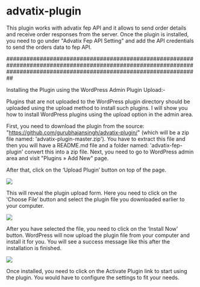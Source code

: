 # advatix-plugin
This plugin works with advatix fep API and it allows to send order details and receive order responses from the server. Once the plugin is installed, you need to go under "Advatix Fep API Setting" and add the API credentials to send the orders data to fep API.


##########################################################################################################################################################################

Installing the Plugin using the WordPress Admin Plugin Upload:-

Plugins that are not uploaded to the WordPress plugin directory should be uploaded using the upload method to install such plugins. I will show you how to install WordPress plugins using the upload option in the admin area.

First, you need to download the plugin from the source: "https://github.com/gurubhajansingh/advatix-plugin/" (which will be a zip file named: 'advatix-plugin-master.zip').
You have to extract this file and then you will have a README.md file and a folder named: 'advatix-fep-plugin' convert this into a zip file. 
Next, you need to go to WordPress admin area and visit "Plugins » Add New" page.

After that, click on the ‘Upload Plugin’ button on top of the page.

<img src="https://raw.githubusercontent.com/gurubhajansingh/advatix-plugin/master/advatix-fep-plugin/uploadpluginbutton.png">

This will reveal the plugin upload form. Here you need to click on the ‘Choose File’ button and select the plugin file you downloaded earlier to your computer.

<img src="https://raw.githubusercontent.com/gurubhajansingh/advatix-plugin/master/advatix-fep-plugin/selectpluginzipfile.png">

After you have selected the file, you need to click on the ‘Install Now’ button.
WordPress will now upload the plugin file from your computer and install it for you. You will see a success message like this after the installation is finished.

<img src="https://raw.githubusercontent.com/gurubhajansingh/advatix-plugin/master/advatix-fep-plugin/plugininstalledviaupload.png">

Once installed, you need to click on the Activate Plugin link to start using the plugin.
You would have to configure the settings to fit your needs.
